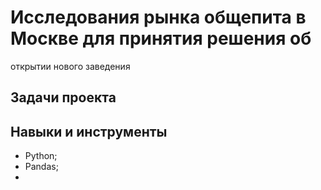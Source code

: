 # Исследования рынка общепита в Москве для принятия решения об
открытии нового заведения

## Задачи проекта



## Навыки и инструменты
- Python;
- Pandas;
- 



